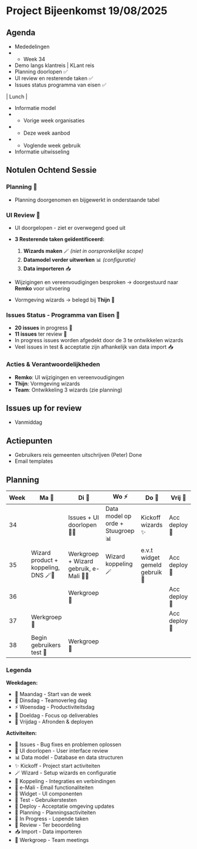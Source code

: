# Project Bijeenkomst 19/08/2025

## Agenda
- Mededelingen
- - Week 34
- Demo langs klantreis | KLant reis
- Planning doorlopen ✅
- UI review en resterende taken ✅
- Issues status programma van eisen ✅

| Lunch |

- Informatie model
- - Vorige week organisaties
- - Deze week aanbod
- - Voglende week gebruik
- Informatie uitwisseling

## Notulen Ochtend Sessie

### Planning 📅
- Planning doorgenomen en bijgewerkt in onderstaande tabel

### UI Review 🎨
- UI doorgelopen - ziet er overwegend goed uit
- **3 Resterende taken geïdentificeerd:**
  1. **Wizards maken** 🪄 *(niet in oorspronkelijke scope)*
  2. **Datamodel verder uitwerken** 📊 *(configuratie)*
  3. **Data importeren** 📥

- Wijzigingen en vereenvoudigingen besproken → doorgestuurd naar **Remko** voor uitvoering
- Vormgeving wizards → belegd bij **Thijn** 🎨

### Issues Status - Programma van Eisen 🐛
- **20 issues** in progress 🔄
- **11 issues** ter review 👀
- In progress issues worden afgedekt door de 3 te ontwikkelen wizards
- Veel issues in test & acceptatie zijn afhankelijk van data import 📥

### Acties & Verantwoordelijkheden
- **Remko**: UI wijzigingen en vereenvoudigingen
- **Thijn**: Vormgeving wizards
- **Team**: Ontwikkeling 3 wizards (zie planning)

## Issues up for review
- Vanmiddag

## Actiepunten

- Gebruikers  reis gemeenten uitschrijven (Peter) Done
- Email templates

## Planning

| Week | Ma 🚀 | Di 👥 | Wo ⚡ | Do 🎯 | Vrij 🎉 |
|------|----|----|----|----|------|
| 34   |    | Issues + UI doorlopen 🐛🎨 | Data model op orde + Stuugroep 📊  | Kickoff wizards ✨ | Acc deploy 🚀    |
| 35   | Wizard product + koppeling, DNS 🪄🔗 | Werkgroep + Wizard gebruik, e-Mali 👥📧 | Wizard koppeling 🪄 | e.v.t widget gemeld gebruik 📱 | Acc deploy 🚀     |
| 36   |    | Werkgroep 🤝 |    |    | Acc deploy 🚀     |
| 37   | Werkgroep 🤝   |  |    |    | Acc deploy 🚀    |
| 38   | Begin gebruikers test 🧪   | Werkgroep 🤝 |    |    |      |

### Legenda

**Weekdagen:**
- 🚀 Maandag - Start van de week
- 👥 Dinsdag - Teamoverleg dag  
- ⚡ Woensdag - Productiviteitsdag
- 🎯 Doeldag - Focus op deliverables
- 🎉 Vrijdag - Afronden & deployen

**Activiteiten:**
- 🐛 Issues - Bug fixes en problemen oplossen
- 🎨 UI doorlopen - User interface review
- 📊 Data model - Database en data structuren
- ✨ Kickoff - Project start activiteiten
- 🪄 Wizard - Setup wizards en configuratie
- 🔗 Koppeling - Integraties en verbindingen
- 📧 e-Mali - Email functionaliteiten
- 📱 Widget - UI componenten
- 🧪 Test - Gebruikerstesten
- 🚀 Deploy - Acceptatie omgeving updates
- 📅 Planning - Planningsactiviteiten
- 🔄 In Progress - Lopende taken
- 👀 Review - Ter beoordeling
- 📥 Import - Data importeren
- 🤝 Werkgroep - Team meetings




